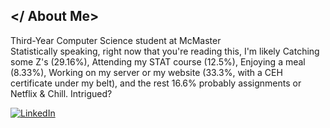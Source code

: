 ## </ About Me>
Third-Year Computer Science student at McMaster<br>
Statistically speaking, right now that you're reading this, I'm likely Catching some Z's (29.16%), Attending my STAT course (12.5%), Enjoying a meal (8.33%), Working on my server or my website (33.3%, with a CEH certificate under my belt), and the rest 16.6% probably assignments or Netflix & Chill. Intrigued?


[![LinkedIn](https://img.shields.io/badge/LinkedIn-%230077B5.svg?logo=linkedin&logoColor=white)](https://linkedin.com/in/moeinroghani/) 

<!--## </ GitSnake>
![snake gif](https://github.com/MoeinRoghani/MoeinRoghani/blob/gh-pages/github-contribution-grid-snake.gif)
<picture>
  <source
    media="(prefers-color-scheme: dark)"
    srcset="
      https://github.com/MoeinRoghani/MoeinRoghani/blob/gh-pages/github-contribution-grid-snake.svg
    "
  />
  <source
    media="(prefers-color-scheme: light)"
    srcset="
      https://github.com/MoeinRoghani/MoeinRoghani/blob/gh-pages/github-contribution-grid-snake.svg
    "
  />
  <img
    alt="github contribution grid snake animation"
    src="https://github.com/MoeinRoghani/MoeinRoghani/blob/gh-pages/github-contribution-grid-snake.svg"
  />
</picture>
-->

<!--
## </ Tech Stack>
![C](https://img.shields.io/badge/c-%23202020.svg?style=flat-square&logo=c&logoColor=white)
![C++](https://img.shields.io/badge/c++-%23202020.svg?style=flat-square&logo=c%2B%2B&logoColor=white)
![HTML5](https://img.shields.io/badge/html5-%23202020.svg?style=flat-square&logo=html5&logoColor=white)
![LaTeX](https://img.shields.io/badge/latex-%23202020.svg?style=flat-square&logo=latex&logoColor=white)
![Apache](https://img.shields.io/badge/apache-%23202020.svg?style=flat-square&logo=apache&logoColor=white)
![Adobe Photoshop](https://img.shields.io/badge/adobephotoshop-%23202020.svg?style=flat-square&logo=adobephotoshop&logoColor=white)
![PyTorch](https://img.shields.io/badge/PyTorch-%23202020.svg?style=flat-square&logo=PyTorch&logoColor=white)
![Keras](https://img.shields.io/badge/Keras-%23202020.svg?style=flat-square&logo=Keras&logoColor=white)
![R](https://img.shields.io/badge/r-%23992063.svg?style=flat-square&logo=r&logoColor=white)
![Java](https://img.shields.io/badge/java-%23992063.svg?style=flat-square&logo=java&logoColor=white)
![UNITY](https://img.shields.io/badge/Unity-%23992063.svg?style=flat-square&logo=unity&logoColor=white)
![MySQL](https://img.shields.io/badge/mysql-%23992063.svg?style=flat-square&logo=mysql&logoColor=white)
![Pandas](https://img.shields.io/badge/pandas-%23992063.svg?style=flat-square&logo=pandas&logoColor=white)
![Plotly](https://img.shields.io/badge/Plotly-%23992063.svg?style=flat-square&logo=plotly&logoColor=white)
![TensorFlow](https://img.shields.io/badge/TensorFlow-%23992063.svg?style=flat-square&logo=TensorFlow&logoColor=white)
![C#](https://img.shields.io/badge/c%23-%23992063.svg?style=flat-square&logo=c-sharp&logoColor=white)
![CSS3](https://img.shields.io/badge/css3-%23992063.svg?style=flat-square&logo=css3&logoColor=white)
![JavaScript](https://img.shields.io/badge/javascript-%23992063.svg?style=flat-square&logo=javascript&logoColor=white)
![React](https://img.shields.io/badge/react-%23992063.svg?style=flat-square&logo=react&logoColor=white)
![Nginx](https://img.shields.io/badge/nginx-%23992063.svg?style=flat-square&logo=nginx&logoColor=white)
![SciPy](https://img.shields.io/badge/SciPy-%23992063.svg?style=flat-square&logo=scipy&logoColor=white)
![NumPy](https://img.shields.io/badge/numpy-%23992063.svg?style=flat-square&logo=numpy&logoColor=white)
![scikit-learn](https://img.shields.io/badge/scikit--learn-%23992063.svg?style=flat-square&logo=scikit-learn&logoColor=white)
![Haskell](https://img.shields.io/badge/Haskell-%23992063?style=flat-square&logo=haskell&logoColor=white)
![Elm](https://img.shields.io/badge/Elm-%23992063?style=flat-square&logo=elm&logoColor=white)
![.Net](https://img.shields.io/badge/.NET-%23992063?style=flat-square&logo=.net&logoColor=white)
![Python](https://img.shields.io/badge/python-%23202020?style=flat-square&logo=python&logoColor=white)
![Arduino](https://img.shields.io/badge/-Arduino-%23202020?style=flat-square&logo=Arduino&logoColor=white)
![LINUX](https://img.shields.io/badge/Linux-%23202020?style=flat-square&logo=linux&logoColor=white)
-->




<!--### Meme of the Day
<img src="https://rm.up.railway.app/" width="256px"/>

---
[![](https://visitcount.itsvg.in/api?id=MoeinRoghani&icon=1&color=0)](https://visitcount.itsvg.in)

# this is for size, big to small, #, ##, ###,-->
